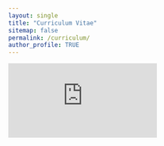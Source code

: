 ```yaml
---
layout: single
title: "Curriculum Vitae"
sitemap: false
permalink: /curriculum/
author_profile: TRUE
---
```


<embed src="https://github.com/grudloff/grudloff.github.io/assets/documents/cv_gabriel-rudloff.pdf" type="application/pdf" />
